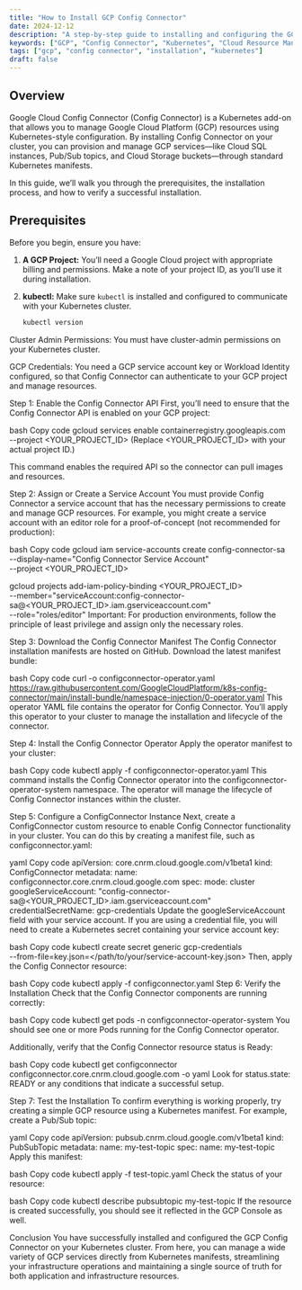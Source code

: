```yaml
---
title: "How to Install GCP Config Connector"
date: 2024-12-12
description: "A step-by-step guide to installing and configuring the GCP Config Connector on your Kubernetes cluster."
keywords: ["GCP", "Config Connector", "Kubernetes", "Cloud Resource Management"]
tags: ["gcp", "config connector", "installation", "kubernetes"]
draft: false
---
```


## Overview

Google Cloud Config Connector (Config Connector) is a Kubernetes add-on that allows you to manage Google Cloud Platform (GCP) resources using Kubernetes-style configuration. By installing Config Connector on your cluster, you can provision and manage GCP services—like Cloud SQL instances, Pub/Sub topics, and Cloud Storage buckets—through standard Kubernetes manifests.

In this guide, we’ll walk you through the prerequisites, the installation process, and how to verify a successful installation.

## Prerequisites

Before you begin, ensure you have:

1. **A GCP Project:** You’ll need a Google Cloud project with appropriate billing and permissions. Make a note of your project ID, as you’ll use it during installation.

2. **kubectl:** Make sure `kubectl` is installed and configured to communicate with your Kubernetes cluster.

   ```bash
   kubectl version
Cluster Admin Permissions: You must have cluster-admin permissions on your Kubernetes cluster.

GCP Credentials: You need a GCP service account key or Workload Identity configured, so that Config Connector can authenticate to your GCP project and manage resources.

Step 1: Enable the Config Connector API
First, you’ll need to ensure that the Config Connector API is enabled on your GCP project:

bash
Copy code
gcloud services enable containerregistry.googleapis.com \
--project <YOUR_PROJECT_ID>
(Replace <YOUR_PROJECT_ID> with your actual project ID.)

This command enables the required API so the connector can pull images and resources.

Step 2: Assign or Create a Service Account
You must provide Config Connector a service account that has the necessary permissions to create and manage GCP resources. For example, you might create a service account with an editor role for a proof-of-concept (not recommended for production):

bash
Copy code
gcloud iam service-accounts create config-connector-sa \
--display-name="Config Connector Service Account" \
--project <YOUR_PROJECT_ID>

gcloud projects add-iam-policy-binding <YOUR_PROJECT_ID> \
--member="serviceAccount:config-connector-sa@<YOUR_PROJECT_ID>.iam.gserviceaccount.com" \
--role="roles/editor"
Important: For production environments, follow the principle of least privilege and assign only the necessary roles.

Step 3: Download the Config Connector Manifest
The Config Connector installation manifests are hosted on GitHub. Download the latest manifest bundle:

bash
Copy code
curl -o configconnector-operator.yaml \
https://raw.githubusercontent.com/GoogleCloudPlatform/k8s-config-connector/main/install-bundle/namespace-injection/0-operator.yaml
This operator YAML file contains the operator for Config Connector. You’ll apply this operator to your cluster to manage the installation and lifecycle of the connector.

Step 4: Install the Config Connector Operator
Apply the operator manifest to your cluster:

bash
Copy code
kubectl apply -f configconnector-operator.yaml
This command installs the Config Connector operator into the configconnector-operator-system namespace. The operator will manage the lifecycle of Config Connector instances within the cluster.

Step 5: Configure a ConfigConnector Instance
Next, create a ConfigConnector custom resource to enable Config Connector functionality in your cluster. You can do this by creating a manifest file, such as configconnector.yaml:

yaml
Copy code
apiVersion: core.cnrm.cloud.google.com/v1beta1
kind: ConfigConnector
metadata:
name: configconnector.core.cnrm.cloud.google.com
spec:
mode: cluster
googleServiceAccount: "config-connector-sa@<YOUR_PROJECT_ID>.iam.gserviceaccount.com"
credentialSecretName: gcp-credentials
Update the googleServiceAccount field with your service account. If you are using a credential file, you will need to create a Kubernetes secret containing your service account key:

bash
Copy code
kubectl create secret generic gcp-credentials \
--from-file=key.json=</path/to/your/service-account-key.json>
Then, apply the Config Connector resource:

bash
Copy code
kubectl apply -f configconnector.yaml
Step 6: Verify the Installation
Check that the Config Connector components are running correctly:

bash
Copy code
kubectl get pods -n configconnector-operator-system
You should see one or more Pods running for the Config Connector operator.

Additionally, verify that the Config Connector resource status is Ready:

bash
Copy code
kubectl get configconnector configconnector.core.cnrm.cloud.google.com -o yaml
Look for status.state: READY or any conditions that indicate a successful setup.

Step 7: Test the Installation
To confirm everything is working properly, try creating a simple GCP resource using a Kubernetes manifest. For example, create a Pub/Sub topic:

yaml
Copy code
apiVersion: pubsub.cnrm.cloud.google.com/v1beta1
kind: PubSubTopic
metadata:
name: my-test-topic
spec:
name: my-test-topic
Apply this manifest:

bash
Copy code
kubectl apply -f test-topic.yaml
Check the status of your resource:

bash
Copy code
kubectl describe pubsubtopic my-test-topic
If the resource is created successfully, you should see it reflected in the GCP Console as well.

Conclusion
You have successfully installed and configured the GCP Config Connector on your Kubernetes cluster. From here, you can manage a wide variety of GCP services directly from Kubernetes manifests, streamlining your infrastructure operations and maintaining a single source of truth for both application and infrastructure resources.